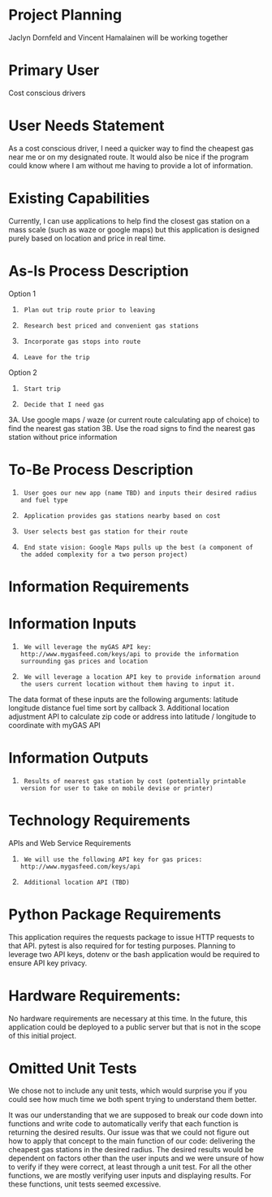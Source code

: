 # Project Planning
Jaclyn Dornfeld and Vincent Hamalainen will be working together

# Primary User
Cost conscious drivers

# User Needs Statement
As a cost conscious driver, I need a quicker way to find the cheapest gas near me or on my designated route. It would also be nice if the program could know where I am without me having to provide a lot of information.

# Existing Capabilities
Currently, I can use applications to help find the closest gas station on a mass scale (such as waze or google maps) but this application is designed purely based on location and price in real time.

# As-Is Process Description

Option 1
 1.      Plan out trip route prior to leaving
 2.      Research best priced and convenient gas stations
 3.      Incorporate gas stops into route
 4.      Leave for the trip

Option 2
 1.      Start trip
 2.      Decide that I need gas
 3A. Use google maps / waze (or current route calculating app of choice) to find the nearest gas station
 3B. Use the road signs to find the nearest gas station without price information
 
# To-Be Process Description
 
1.      User goes our new app (name TBD) and inputs their desired radius and fuel type
2.      Application provides gas stations nearby based on cost
3.      User selects best gas station for their route
4.      End state vision: Google Maps pulls up the best (a component of the added complexity for a two person project) 

# Information Requirements

# Information Inputs
1.      We will leverage the myGAS API key: http://www.mygasfeed.com/keys/api to provide the information surrounding gas prices and location
2.      We will leverage a location API key to provide information around the users current location without them having to input it. 
The data format of these inputs are the following arguments:
    latitude
   longitude
    distance
    fuel time
    sort by
   callback
3.      Additional location adjustment API to calculate zip code or address into latitude / longitude to coordinate with myGAS API

# Information Outputs

1.      Results of nearest gas station by cost (potentially printable version for user to take on mobile devise or printer)
# Technology Requirements

APIs and Web Service Requirements

1.      We will use the following API key for gas prices: http://www.mygasfeed.com/keys/api
2.      Additional location API (TBD)

# Python Package Requirements
This application requires the requests package to issue HTTP requests to that API. pytest is also required for for testing purposes.
Planning to leverage two API keys, dotenv or the bash application would be required to ensure API key privacy.

# Hardware Requirements:
No hardware requirements are necessary at this time. In the future, this application could be deployed to a public server but that is not in the scope of this initial project.

# Omitted Unit Tests
We chose not to include any unit tests, which would surprise you if you could see how much time we both spent trying to understand them better.

It was our understanding that we are supposed to break our code down into functions and write code to automatically verify that each function is returning the desired results. Our issue was that we could not figure out how to apply that concept to the main function of our code: delivering the cheapest gas stations in the desired radius. The desired results would be dependent on factors other than the user inputs and we were unsure of how to verify if they were correct, at least through a unit test. For all the other functions, we are mostly verifying user inputs and displaying results. For these functions, unit tests seemed excessive.
